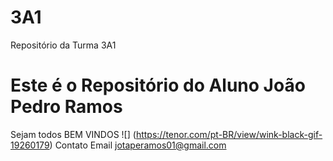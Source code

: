 # 3A1
Repositório da Turma 3A1
# Este é o Repositório do Aluno João Pedro Ramos
Sejam todos BEM VINDOS
![] (https://tenor.com/pt-BR/view/wink-black-gif-19260179)
Contato Email jotaperamos01@gmail.com
